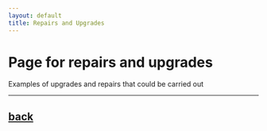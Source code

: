 ```yaml
---
layout: default
title: Repairs and Upgrades
---
```


# Page for repairs and upgrades

Examples of upgrades and repairs that could be carried out

* * *

## [back](../)